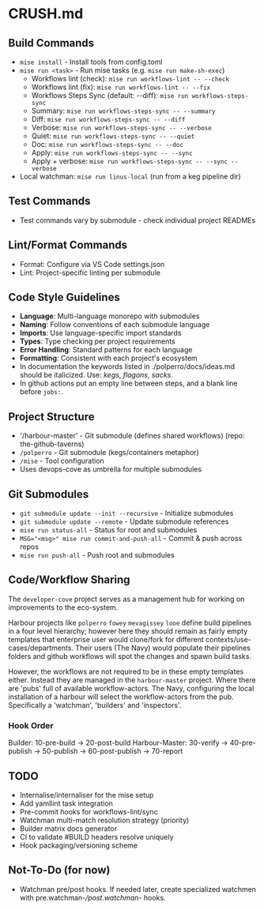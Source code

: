 # CRUSH.md

## Build Commands
- `mise install` - Install tools from config.toml
- `mise run <task>` - Run mise tasks (e.g. `mise run make-sh-exec`)
  - Workflows lint (check): `mise run workflows-lint -- --check`
  - Workflows lint (fix): `mise run workflows-lint -- --fix`
  - Workflows Steps Sync (default: --diff): `mise run workflows-steps-sync`
  - Summary: `mise run workflows-steps-sync -- --summary`
  - Diff: `mise run workflows-steps-sync -- --diff`
  - Verbose: `mise run workflows-steps-sync -- --verbose`
  - Quiet: `mise run workflows-steps-sync -- --quiet`
  - Doc: `mise run workflows-steps-sync -- --doc`
  - Apply: `mise run workflows-steps-sync -- --sync`
  - Apply + verbose: `mise run workflows-steps-sync -- --sync --verbose`
- Local watchman: `mise run linus-local` (run from a keg pipeline dir)

## Test Commands
- Test commands vary by submodule - check individual project READMEs

## Lint/Format Commands
- Format: Configure via VS Code settings.json
- Lint: Project-specific linting per submodule

## Code Style Guidelines
- **Language**: Multi-language monorepo with submodules
- **Naming**: Follow conventions of each submodule language
- **Imports**: Use language-specific import standards
- **Types**: Type checking per project requirements
- **Error Handling**: Standard patterns for each language
- **Formatting**: Consistent with each project's ecosystem
- In documentation the keywords listed in ./polperro/docs/ideas.md should be italicized. Use: *kegs*, *flagons*, *sacks*.
- In github actions put an empty line between steps, and a blank line before `jobs:`.

## Project Structure
- '/harbour-master' - Git submodule (defines shared workflows) (repo: the-github-taverns)
- `/polperro` - Git submodule (kegs/containers metaphor)
- `/mise` - Tool configuration
- Uses devops-cove as umbrella for multiple submodules

## Git Submodules
- `git submodule update --init --recursive` - Initialize submodules
- `git submodule update --remote` - Update submodule references
- `mise run status-all` - Status for root and submodules
- `MSG="<msg>" mise run commit-and-push-all` - Commit & push across repos
- `mise run push-all` - Push root and submodules

## Code/Workflow Sharing

The `developer-cove` project serves as a management hub for working on improvements to the eco-system.

Harbour projects like `polperro` `fowey` `mevagissey` `looe` define build pipelines in a four level hierarchy;
however here they should remain as fairly empty templates that enterprise user would clone/fork for different 
contexts/use-cases/departments. Their users (The Navy) would populate their pipelines folders and github
workflows will spot the changes and spawn build tasks. 

However, the workflows are not required to be in these empty templates either. Instead they are managed in
the `harbour-master` project. Where there are 'pubs' full of available workflow-actors. The Navy,
configuring the local installation of a harbour will select the workflow-actors from the pub. 
Specifically a 'watchman', 'builders' and 'inspectors'.

### Hook Order
Builder: 10-pre-build → 20-post-build
Harbour-Master: 30-verify → 40-pre-publish → 50-publish → 60-post-publish → 70-report

## TODO
- Internalise/internaliser for the mise setup
- Add yamllint task integration
- Pre-commit hooks for workflows-lint/sync
- Watchman multi-match resolution strategy (priority)
- Builder matrix docs generator
- CI to validate #BUILD headers resolve uniquely
- Hook packaging/versioning scheme

## Not-To-Do (for now)
- Watchman pre/post hooks. If needed later, create specialized watchmen with pre.watchman-*/post.watchman-* hooks.

